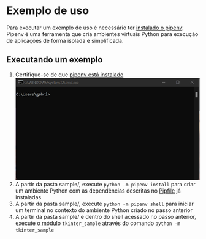 # Exemplo de uso

Para executar um exemplo de uso é necessário ter [instalado o pipenv](https://pipenv.pypa.io/en/latest/install/#pragmatic-installation-of-pipenv). Pipenv é uma ferramenta que cria ambientes virtuais Python para execução de aplicações de forma isolada e simplificada.


## Executando um exemplo

1. Certifique-se de que [pipenv está instalado](https://pipenv.pypa.io/en/latest/install/#pragmatic-installation-of-pipenv)
![screenshot](./img/pipenv%20installation.gif)
1. A partir da pasta sample/, execute `python -m pipenv install` para criar um ambiente Python com as dependências descritas no [Pipfile](./Pipfile) já instaladas
1. A partir da pasta sample/, execute `python -m pipenv shell` para iniciar um terminal no contexto do ambiente Python criado no passo anterior
1. A partir da pasta sample/ e dentro do shell acessado no passo anterior, [execute o módulo](https://docs.python.org/3/using/cmdline.html#cmdoption-m) `tkinter_sample` através do comando `python -m tkinter_sample`





